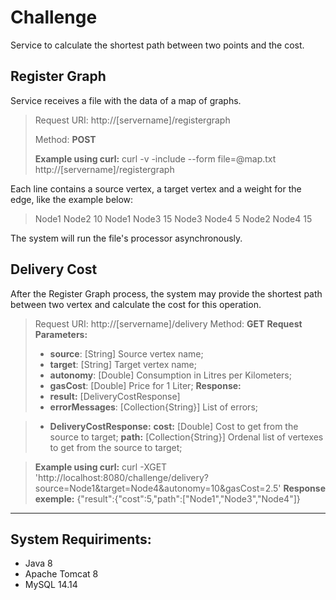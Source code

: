 **Challenge**
===========

Service to calculate the shortest path between two points and the cost.

Register Graph
------------------

Service receives a file with the data of a map of graphs. 

> Request URI: http://[servername]/registergraph
>
> Method: **POST**
>
> **Example using curl:** curl -v -include --form file=@map.txt http://[servername]/registergraph

Each line contains a source vertex, a target vertex and a weight for the edge, like the example below:

> Node1 Node2 10
> Node1 Node3 15
> Node3 Node4 5
> Node2 Node4 15

The system will run the file's processor asynchronously.

Delivery Cost
----------------

After the Register Graph process, the system may provide the shortest path between two vertex and calculate the cost for this operation.

> Request URI: http://[servername]/delivery
> Method: **GET**
> **Request Parameters:**
> - **source**: [String] Source vertex name;
> - **target**: [String] Target vertex name;
> - **autonomy**: [Double] Consumption in Litres per Kilometers;
> - **gasCost**: [Double] Price for 1 Liter;
> **Response:**
> - **result:** [DeliveryCostResponse]
> - **errorMessages**: [Collection{String}] List of errors;

> - **DeliveryCostResponse:** 
> **cost:** [Double] Cost to get from the source to target;
> **path:** [Collection{String}] Ordenal list of vertexes to get from the source to target;

> **Example using curl:** curl -XGET 'http://localhost:8080/challenge/delivery?source=Node1&target=Node4&autonomy=10&gasCost=2.5'
> **Response exemple:** {"result":{"cost":5,"path":["Node1","Node3","Node4"]}


---------

System Requiriments:
-------------------------

- Java 8
- Apache Tomcat 8
- MySQL 14.14
